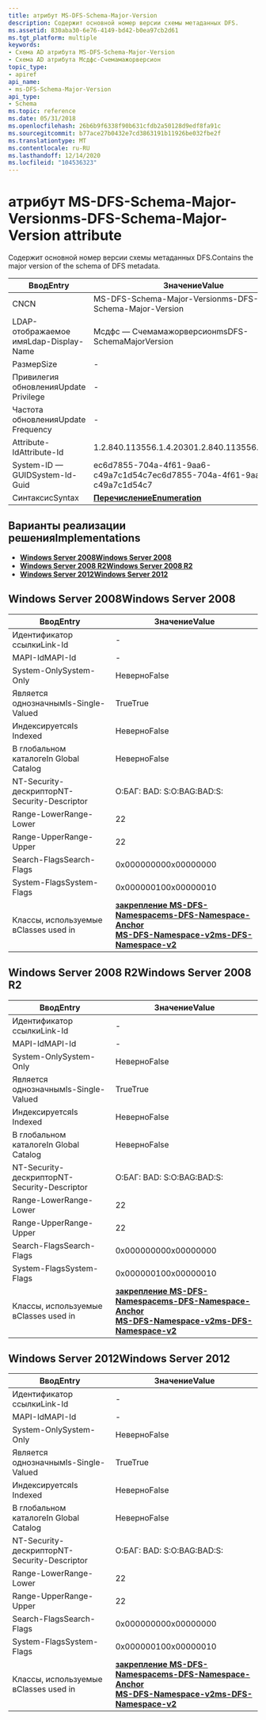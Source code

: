 ```yaml
---
title: атрибут MS-DFS-Schema-Major-Version
description: Содержит основной номер версии схемы метаданных DFS.
ms.assetid: 830aba30-6e76-4149-bd42-b0ea97cb2d61
ms.tgt_platform: multiple
keywords:
- Схема AD атрибута MS-DFS-Schema-Major-Version
- Схема AD атрибута Мсдфс-Счемамажорверсион
topic_type:
- apiref
api_name:
- ms-DFS-Schema-Major-Version
api_type:
- Schema
ms.topic: reference
ms.date: 05/31/2018
ms.openlocfilehash: 26b6b9f6338f90b631cfdb2a50128d9edf8fa91c
ms.sourcegitcommit: b77ace27b0432e7cd3863191b11926be032fbe2f
ms.translationtype: MT
ms.contentlocale: ru-RU
ms.lasthandoff: 12/14/2020
ms.locfileid: "104536323"
---
```

# <a name="ms-dfs-schema-major-version-attribute"></a><span data-ttu-id="a70f0-105">атрибут MS-DFS-Schema-Major-Version</span><span class="sxs-lookup"><span data-stu-id="a70f0-105">ms-DFS-Schema-Major-Version attribute</span></span>

<span data-ttu-id="a70f0-106">Содержит основной номер версии схемы метаданных DFS.</span><span class="sxs-lookup"><span data-stu-id="a70f0-106">Contains the major version of the schema of DFS metadata.</span></span>



| <span data-ttu-id="a70f0-107">Ввод</span><span class="sxs-lookup"><span data-stu-id="a70f0-107">Entry</span></span> | <span data-ttu-id="a70f0-108">Значение</span><span class="sxs-lookup"><span data-stu-id="a70f0-108">Value</span></span> |
|-------------------|--------------------------------------|
| <span data-ttu-id="a70f0-109">CN</span><span class="sxs-lookup"><span data-stu-id="a70f0-109">CN</span></span>                | <span data-ttu-id="a70f0-110">MS-DFS-Schema-Major-Version</span><span class="sxs-lookup"><span data-stu-id="a70f0-110">ms-DFS-Schema-Major-Version</span></span>          |
| <span data-ttu-id="a70f0-111">LDAP-отображаемое имя</span><span class="sxs-lookup"><span data-stu-id="a70f0-111">Ldap-Display-Name</span></span> | <span data-ttu-id="a70f0-112">Мсдфс — Счемамажорверсион</span><span class="sxs-lookup"><span data-stu-id="a70f0-112">msDFS-SchemaMajorVersion</span></span>             |
| <span data-ttu-id="a70f0-113">Размер</span><span class="sxs-lookup"><span data-stu-id="a70f0-113">Size</span></span>              | \-                                   |
| <span data-ttu-id="a70f0-114">Привилегия обновления</span><span class="sxs-lookup"><span data-stu-id="a70f0-114">Update Privilege</span></span>  | \-                                   |
| <span data-ttu-id="a70f0-115">Частота обновления</span><span class="sxs-lookup"><span data-stu-id="a70f0-115">Update Frequency</span></span>  | \-                                   |
| <span data-ttu-id="a70f0-116">Attribute-Id</span><span class="sxs-lookup"><span data-stu-id="a70f0-116">Attribute-Id</span></span>      | <span data-ttu-id="a70f0-117">1.2.840.113556.1.4.2030</span><span class="sxs-lookup"><span data-stu-id="a70f0-117">1.2.840.113556.1.4.2030</span></span>              |
| <span data-ttu-id="a70f0-118">System-ID — GUID</span><span class="sxs-lookup"><span data-stu-id="a70f0-118">System-Id-Guid</span></span>    | <span data-ttu-id="a70f0-119">ec6d7855-704a-4f61-9aa6-c49a7c1d54c7</span><span class="sxs-lookup"><span data-stu-id="a70f0-119">ec6d7855-704a-4f61-9aa6-c49a7c1d54c7</span></span> |
| <span data-ttu-id="a70f0-120">Синтаксис</span><span class="sxs-lookup"><span data-stu-id="a70f0-120">Syntax</span></span>            | [<span data-ttu-id="a70f0-121">**Перечисление**</span><span class="sxs-lookup"><span data-stu-id="a70f0-121">**Enumeration**</span></span>](s-enumeration.md) |



## <a name="implementations"></a><span data-ttu-id="a70f0-122">Варианты реализации решения</span><span class="sxs-lookup"><span data-stu-id="a70f0-122">Implementations</span></span>

-   [<span data-ttu-id="a70f0-123">**Windows Server 2008**</span><span class="sxs-lookup"><span data-stu-id="a70f0-123">**Windows Server 2008**</span></span>](#windows-server-2008)
-   [<span data-ttu-id="a70f0-124">**Windows Server 2008 R2**</span><span class="sxs-lookup"><span data-stu-id="a70f0-124">**Windows Server 2008 R2**</span></span>](#windows-server-2008-r2)
-   [<span data-ttu-id="a70f0-125">**Windows Server 2012**</span><span class="sxs-lookup"><span data-stu-id="a70f0-125">**Windows Server 2012**</span></span>](#windows-server-2012)

## <a name="windows-server-2008"></a><span data-ttu-id="a70f0-126">Windows Server 2008</span><span class="sxs-lookup"><span data-stu-id="a70f0-126">Windows Server 2008</span></span>



| <span data-ttu-id="a70f0-127">Ввод</span><span class="sxs-lookup"><span data-stu-id="a70f0-127">Entry</span></span> | <span data-ttu-id="a70f0-128">Значение</span><span class="sxs-lookup"><span data-stu-id="a70f0-128">Value</span></span> |
|------------------------|-------------------------------------------------------------------------------------------------------------------------------------|
| <span data-ttu-id="a70f0-129">Идентификатор ссылки</span><span class="sxs-lookup"><span data-stu-id="a70f0-129">Link-Id</span></span>                | \-                                                                                                                                  |
| <span data-ttu-id="a70f0-130">MAPI-Id</span><span class="sxs-lookup"><span data-stu-id="a70f0-130">MAPI-Id</span></span>                | \-                                                                                                                                  |
| <span data-ttu-id="a70f0-131">System-Only</span><span class="sxs-lookup"><span data-stu-id="a70f0-131">System-Only</span></span>            | <span data-ttu-id="a70f0-132">Неверно</span><span class="sxs-lookup"><span data-stu-id="a70f0-132">False</span></span>                                                                                                                               |
| <span data-ttu-id="a70f0-133">Является однозначным</span><span class="sxs-lookup"><span data-stu-id="a70f0-133">Is-Single-Valued</span></span>       | <span data-ttu-id="a70f0-134">True</span><span class="sxs-lookup"><span data-stu-id="a70f0-134">True</span></span>                                                                                                                                |
| <span data-ttu-id="a70f0-135">Индексируется</span><span class="sxs-lookup"><span data-stu-id="a70f0-135">Is Indexed</span></span>             | <span data-ttu-id="a70f0-136">Неверно</span><span class="sxs-lookup"><span data-stu-id="a70f0-136">False</span></span>                                                                                                                               |
| <span data-ttu-id="a70f0-137">В глобальном каталоге</span><span class="sxs-lookup"><span data-stu-id="a70f0-137">In Global Catalog</span></span>      | <span data-ttu-id="a70f0-138">Неверно</span><span class="sxs-lookup"><span data-stu-id="a70f0-138">False</span></span>                                                                                                                               |
| <span data-ttu-id="a70f0-139">NT-Security-дескриптор</span><span class="sxs-lookup"><span data-stu-id="a70f0-139">NT-Security-Descriptor</span></span> | <span data-ttu-id="a70f0-140">О:БАГ: BAD: S:</span><span class="sxs-lookup"><span data-stu-id="a70f0-140">O:BAG:BAD:S:</span></span>                                                                                                                        |
| <span data-ttu-id="a70f0-141">Range-Lower</span><span class="sxs-lookup"><span data-stu-id="a70f0-141">Range-Lower</span></span>            | <span data-ttu-id="a70f0-142">2</span><span class="sxs-lookup"><span data-stu-id="a70f0-142">2</span></span>                                                                                                                                   |
| <span data-ttu-id="a70f0-143">Range-Upper</span><span class="sxs-lookup"><span data-stu-id="a70f0-143">Range-Upper</span></span>            | <span data-ttu-id="a70f0-144">2</span><span class="sxs-lookup"><span data-stu-id="a70f0-144">2</span></span>                                                                                                                                   |
| <span data-ttu-id="a70f0-145">Search-Flags</span><span class="sxs-lookup"><span data-stu-id="a70f0-145">Search-Flags</span></span>           | <span data-ttu-id="a70f0-146">0x00000000</span><span class="sxs-lookup"><span data-stu-id="a70f0-146">0x00000000</span></span>                                                                                                                          |
| <span data-ttu-id="a70f0-147">System-Flags</span><span class="sxs-lookup"><span data-stu-id="a70f0-147">System-Flags</span></span>           | <span data-ttu-id="a70f0-148">0x00000010</span><span class="sxs-lookup"><span data-stu-id="a70f0-148">0x00000010</span></span>                                                                                                                          |
| <span data-ttu-id="a70f0-149">Классы, используемые в</span><span class="sxs-lookup"><span data-stu-id="a70f0-149">Classes used in</span></span>        | [<span data-ttu-id="a70f0-150">**закрепление MS-DFS-Namespace**</span><span class="sxs-lookup"><span data-stu-id="a70f0-150">**ms-DFS-Namespace-Anchor**</span></span>](c-msdfs-namespaceanchor.md)<br/> [<span data-ttu-id="a70f0-151">**MS-DFS-Namespace-v2**</span><span class="sxs-lookup"><span data-stu-id="a70f0-151">**ms-DFS-Namespace-v2**</span></span>](c-msdfs-namespacev2.md)<br/> |



## <a name="windows-server-2008-r2"></a><span data-ttu-id="a70f0-152">Windows Server 2008 R2</span><span class="sxs-lookup"><span data-stu-id="a70f0-152">Windows Server 2008 R2</span></span>



| <span data-ttu-id="a70f0-153">Ввод</span><span class="sxs-lookup"><span data-stu-id="a70f0-153">Entry</span></span> | <span data-ttu-id="a70f0-154">Значение</span><span class="sxs-lookup"><span data-stu-id="a70f0-154">Value</span></span> |
|------------------------|-------------------------------------------------------------------------------------------------------------------------------------|
| <span data-ttu-id="a70f0-155">Идентификатор ссылки</span><span class="sxs-lookup"><span data-stu-id="a70f0-155">Link-Id</span></span>                | \-                                                                                                                                  |
| <span data-ttu-id="a70f0-156">MAPI-Id</span><span class="sxs-lookup"><span data-stu-id="a70f0-156">MAPI-Id</span></span>                | \-                                                                                                                                  |
| <span data-ttu-id="a70f0-157">System-Only</span><span class="sxs-lookup"><span data-stu-id="a70f0-157">System-Only</span></span>            | <span data-ttu-id="a70f0-158">Неверно</span><span class="sxs-lookup"><span data-stu-id="a70f0-158">False</span></span>                                                                                                                               |
| <span data-ttu-id="a70f0-159">Является однозначным</span><span class="sxs-lookup"><span data-stu-id="a70f0-159">Is-Single-Valued</span></span>       | <span data-ttu-id="a70f0-160">True</span><span class="sxs-lookup"><span data-stu-id="a70f0-160">True</span></span>                                                                                                                                |
| <span data-ttu-id="a70f0-161">Индексируется</span><span class="sxs-lookup"><span data-stu-id="a70f0-161">Is Indexed</span></span>             | <span data-ttu-id="a70f0-162">Неверно</span><span class="sxs-lookup"><span data-stu-id="a70f0-162">False</span></span>                                                                                                                               |
| <span data-ttu-id="a70f0-163">В глобальном каталоге</span><span class="sxs-lookup"><span data-stu-id="a70f0-163">In Global Catalog</span></span>      | <span data-ttu-id="a70f0-164">Неверно</span><span class="sxs-lookup"><span data-stu-id="a70f0-164">False</span></span>                                                                                                                               |
| <span data-ttu-id="a70f0-165">NT-Security-дескриптор</span><span class="sxs-lookup"><span data-stu-id="a70f0-165">NT-Security-Descriptor</span></span> | <span data-ttu-id="a70f0-166">О:БАГ: BAD: S:</span><span class="sxs-lookup"><span data-stu-id="a70f0-166">O:BAG:BAD:S:</span></span>                                                                                                                        |
| <span data-ttu-id="a70f0-167">Range-Lower</span><span class="sxs-lookup"><span data-stu-id="a70f0-167">Range-Lower</span></span>            | <span data-ttu-id="a70f0-168">2</span><span class="sxs-lookup"><span data-stu-id="a70f0-168">2</span></span>                                                                                                                                   |
| <span data-ttu-id="a70f0-169">Range-Upper</span><span class="sxs-lookup"><span data-stu-id="a70f0-169">Range-Upper</span></span>            | <span data-ttu-id="a70f0-170">2</span><span class="sxs-lookup"><span data-stu-id="a70f0-170">2</span></span>                                                                                                                                   |
| <span data-ttu-id="a70f0-171">Search-Flags</span><span class="sxs-lookup"><span data-stu-id="a70f0-171">Search-Flags</span></span>           | <span data-ttu-id="a70f0-172">0x00000000</span><span class="sxs-lookup"><span data-stu-id="a70f0-172">0x00000000</span></span>                                                                                                                          |
| <span data-ttu-id="a70f0-173">System-Flags</span><span class="sxs-lookup"><span data-stu-id="a70f0-173">System-Flags</span></span>           | <span data-ttu-id="a70f0-174">0x00000010</span><span class="sxs-lookup"><span data-stu-id="a70f0-174">0x00000010</span></span>                                                                                                                          |
| <span data-ttu-id="a70f0-175">Классы, используемые в</span><span class="sxs-lookup"><span data-stu-id="a70f0-175">Classes used in</span></span>        | [<span data-ttu-id="a70f0-176">**закрепление MS-DFS-Namespace**</span><span class="sxs-lookup"><span data-stu-id="a70f0-176">**ms-DFS-Namespace-Anchor**</span></span>](c-msdfs-namespaceanchor.md)<br/> [<span data-ttu-id="a70f0-177">**MS-DFS-Namespace-v2**</span><span class="sxs-lookup"><span data-stu-id="a70f0-177">**ms-DFS-Namespace-v2**</span></span>](c-msdfs-namespacev2.md)<br/> |



## <a name="windows-server-2012"></a><span data-ttu-id="a70f0-178">Windows Server 2012</span><span class="sxs-lookup"><span data-stu-id="a70f0-178">Windows Server 2012</span></span>



| <span data-ttu-id="a70f0-179">Ввод</span><span class="sxs-lookup"><span data-stu-id="a70f0-179">Entry</span></span> | <span data-ttu-id="a70f0-180">Значение</span><span class="sxs-lookup"><span data-stu-id="a70f0-180">Value</span></span> |
|------------------------|-------------------------------------------------------------------------------------------------------------------------------------|
| <span data-ttu-id="a70f0-181">Идентификатор ссылки</span><span class="sxs-lookup"><span data-stu-id="a70f0-181">Link-Id</span></span>                | \-                                                                                                                                  |
| <span data-ttu-id="a70f0-182">MAPI-Id</span><span class="sxs-lookup"><span data-stu-id="a70f0-182">MAPI-Id</span></span>                | \-                                                                                                                                  |
| <span data-ttu-id="a70f0-183">System-Only</span><span class="sxs-lookup"><span data-stu-id="a70f0-183">System-Only</span></span>            | <span data-ttu-id="a70f0-184">Неверно</span><span class="sxs-lookup"><span data-stu-id="a70f0-184">False</span></span>                                                                                                                               |
| <span data-ttu-id="a70f0-185">Является однозначным</span><span class="sxs-lookup"><span data-stu-id="a70f0-185">Is-Single-Valued</span></span>       | <span data-ttu-id="a70f0-186">True</span><span class="sxs-lookup"><span data-stu-id="a70f0-186">True</span></span>                                                                                                                                |
| <span data-ttu-id="a70f0-187">Индексируется</span><span class="sxs-lookup"><span data-stu-id="a70f0-187">Is Indexed</span></span>             | <span data-ttu-id="a70f0-188">Неверно</span><span class="sxs-lookup"><span data-stu-id="a70f0-188">False</span></span>                                                                                                                               |
| <span data-ttu-id="a70f0-189">В глобальном каталоге</span><span class="sxs-lookup"><span data-stu-id="a70f0-189">In Global Catalog</span></span>      | <span data-ttu-id="a70f0-190">Неверно</span><span class="sxs-lookup"><span data-stu-id="a70f0-190">False</span></span>                                                                                                                               |
| <span data-ttu-id="a70f0-191">NT-Security-дескриптор</span><span class="sxs-lookup"><span data-stu-id="a70f0-191">NT-Security-Descriptor</span></span> | <span data-ttu-id="a70f0-192">О:БАГ: BAD: S:</span><span class="sxs-lookup"><span data-stu-id="a70f0-192">O:BAG:BAD:S:</span></span>                                                                                                                        |
| <span data-ttu-id="a70f0-193">Range-Lower</span><span class="sxs-lookup"><span data-stu-id="a70f0-193">Range-Lower</span></span>            | <span data-ttu-id="a70f0-194">2</span><span class="sxs-lookup"><span data-stu-id="a70f0-194">2</span></span>                                                                                                                                   |
| <span data-ttu-id="a70f0-195">Range-Upper</span><span class="sxs-lookup"><span data-stu-id="a70f0-195">Range-Upper</span></span>            | <span data-ttu-id="a70f0-196">2</span><span class="sxs-lookup"><span data-stu-id="a70f0-196">2</span></span>                                                                                                                                   |
| <span data-ttu-id="a70f0-197">Search-Flags</span><span class="sxs-lookup"><span data-stu-id="a70f0-197">Search-Flags</span></span>           | <span data-ttu-id="a70f0-198">0x00000000</span><span class="sxs-lookup"><span data-stu-id="a70f0-198">0x00000000</span></span>                                                                                                                          |
| <span data-ttu-id="a70f0-199">System-Flags</span><span class="sxs-lookup"><span data-stu-id="a70f0-199">System-Flags</span></span>           | <span data-ttu-id="a70f0-200">0x00000010</span><span class="sxs-lookup"><span data-stu-id="a70f0-200">0x00000010</span></span>                                                                                                                          |
| <span data-ttu-id="a70f0-201">Классы, используемые в</span><span class="sxs-lookup"><span data-stu-id="a70f0-201">Classes used in</span></span>        | [<span data-ttu-id="a70f0-202">**закрепление MS-DFS-Namespace**</span><span class="sxs-lookup"><span data-stu-id="a70f0-202">**ms-DFS-Namespace-Anchor**</span></span>](c-msdfs-namespaceanchor.md)<br/> [<span data-ttu-id="a70f0-203">**MS-DFS-Namespace-v2**</span><span class="sxs-lookup"><span data-stu-id="a70f0-203">**ms-DFS-Namespace-v2**</span></span>](c-msdfs-namespacev2.md)<br/> |



 

 





